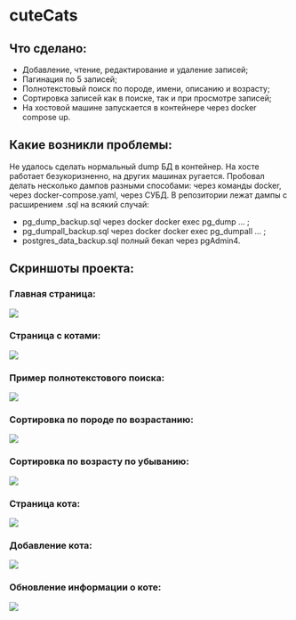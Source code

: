 # cuteCats
## Что сделано:
- Добавление, чтение, редактирование и удаление записей;
- Пагинация по 5 записей;
- Полнотекстовый поиск по породе, имени, описанию и возрасту;
- Сортировка записей как в поиске, так и при просмотре записей;
- На хостовой машине запускается в контейнере через docker compose up.

## Какие возникли проблемы:
Не удалось сделать нормальный dump БД в контейнер. На хосте работает безукоризненно, на других машинах ругается. 
Пробовал делать несколько дампов разными способами: через команды docker, через docker-compose.yaml, через СУБД.
В репозитории лежат дампы с расширением .sql на всякий случай:
- pg_dump_backup.sql через docker docker exec <container> pg_dump ... ;
- pg_dumpall_backup.sql через docker docker exec <container> pg_dumpall ... ;
- postgres_data_backup.sql полный бекап через pgAdmin4.

## Скриншоты проекта:
### Главная страница:
  ![](https://github.com/diskream/cuteCats/blob/master/img/img1.png)
### Страница с котами:
  ![](https://github.com/diskream/cuteCats/blob/master/img/img2.png)
### Пример полнотекстового поиска:
  ![](https://github.com/diskream/cuteCats/blob/master/img/img3.png)
### Сортировка по породе по возрастанию:
  ![](https://github.com/diskream/cuteCats/blob/master/img/img4.png)
### Сортировка по возрасту по убыванию:
  ![](https://github.com/diskream/cuteCats/blob/master/img/img5.png)
### Страница кота:
  ![](https://github.com/diskream/cuteCats/blob/master/img/img6.png)
### Добавление кота:
  ![](https://github.com/diskream/cuteCats/blob/master/img/img7.png)
### Обновление информации о коте:
  ![](https://github.com/diskream/cuteCats/blob/master/img/img8.png)
  
